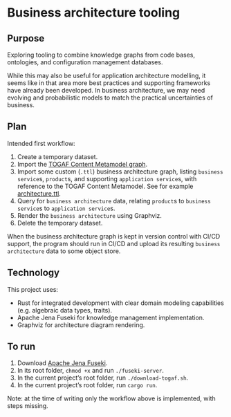 # Business architecture tooling

## Purpose

Exploring tooling to combine knowledge graphs from code bases, ontologies, and configuration management databases.

While this may also be useful for application architecture modelling, it seems like in that area more best practices and supporting frameworks have already been developed. In business architecture, we may need evolving and probabilistic models to match the practical uncertainties of business.

## Plan

Intended first workflow:

1. Create a temporary dataset.
2. Import the [TOGAF Content Metamodel graph](https://www.researchgate.net/publication/220708864_Towards_the_Formalisation_of_the_TOGAF_Content_Metamodel_using_Ontologies).
3. Import some custom (`.ttl`) business architecture graph, listing `business service`s, `product`s, and supporting `application service`s, with reference to the TOGAF Content Metamodel. See for example [architecture.ttl](architecture.ttl).
4. Query for `business architecture` data, relating `product`s to `business service`s to `application service`s.
5. Render the `business architecture` using Graphviz.
6. Delete the temporary dataset.

When the business architecture graph is kept in version control with CI/CD support, the program should run in CI/CD and upload its resulting `business architecture` data to some object store.

## Technology

This project uses:

- Rust for integrated development with clear domain modeling capabilities (e.g. algebraic data types, traits).
- Apache Jena Fuseki for knowledge management implementation.
- Graphviz for architecture diagram rendering.

## To run

1. Download [Apache Jena Fuseki](https://jena.apache.org/download/).
2. In its root folder, `chmod +x` and run `./fuseki-server`.
3. In the current project’s root folder, run `./download-togaf.sh`.
4. In the current project’s root folder, run `cargo run`.

Note: at the time of writing only the workflow above is implemented, with steps missing.
